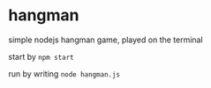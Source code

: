# hangman
simple nodejs hangman game, played on the terminal

start by `npm start`

run by writing `node hangman.js`


